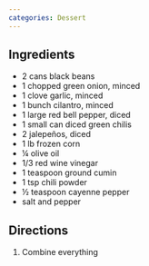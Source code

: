 ```yaml
---
categories: Dessert
---
```


## Ingredients

 - 2 cans black beans
 - 1 chopped green onion, minced
 - 1 clove garlic, minced
 - 1 bunch cilantro, minced
 - 1 large red bell pepper, diced
 - 1 small can diced green chilis
 - 2 jalepeños, diced
 - 1 lb frozen corn
 - &frac14; olive oil
 - 1/3 red wine vinegar
 - 1 teaspoon ground cumin
 - 1 tsp chili powder
 - &frac12; teaspoon cayenne pepper
 - salt and pepper


## Directions

1. Combine everything
